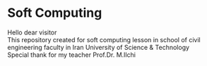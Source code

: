 # Soft Computing
Hello dear visitor<br />
This repository created for soft computing lesson in school of civil engineering faculty in Iran University of Science & Technology<br />
Special thank for my teacher Prof.Dr. M.Ilchi
